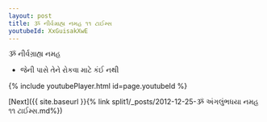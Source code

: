 ```yaml
---
layout: post
title: ૐ નીર્વગ્રાહ્ય નમહ ૧૧ ટાઈમ્સ
youtubeId: XxGuisakXwE
---
```

 
 
 ૐ નીર્વગ્રાહ્ય નમહ  
 
 -  જેની પાસે તેને રોકવા માટે કંઈ નથી 
 
  
 
  
 
 
 
 
 
 


{% include youtubePlayer.html id=page.youtubeId %}
 
[Next]({{ site.baseurl }}{% link  split1/_posts/2012-12-25-ૐ અંગલુંભધયા નમહ ૧૧ ટાઈમ્સ.md%})
 
